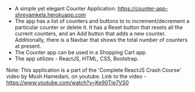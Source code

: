 - A simple yet elegant Counter Application: https://counter-app-shreyamkela.herokuapp.com
- The app has a list of counters and buttons to to increment/decrement a particular counter or delete it. It has a Reset button that resets all the current counters, and an Add button that adds a new counter. Additionally, there is a Navbar that shows the total number of counters at present.
- The Counter app can be used in a Shopping Cart app.
- The app utilizes - ReactJS, HTML, CSS, Bootstrap.

Note: This application is a part of the 'Complete ReactJS Crash Course' video by Mosh Hamedani, on youtube. Link to the video - https://www.youtube.com/watch?v=Ke90Tje7VS0
